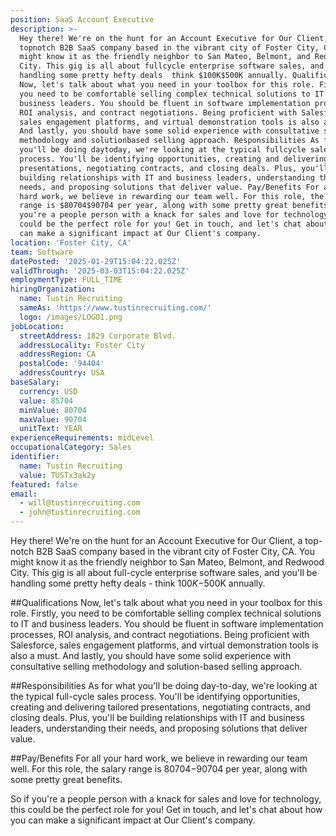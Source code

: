 ```yaml
---
position: SaaS Account Executive
description: >-
  Hey there! We're on the hunt for an Account Executive for Our Client, a
  topnotch B2B SaaS company based in the vibrant city of Foster City, CA. You
  might know it as the friendly neighbor to San Mateo, Belmont, and Redwood
  City. This gig is all about fullcycle enterprise software sales, and you'll be
  handling some pretty hefty deals  think $100K$500K annually. Qualifications
  Now, let's talk about what you need in your toolbox for this role. Firstly,
  you need to be comfortable selling complex technical solutions to IT and
  business leaders. You should be fluent in software implementation processes,
  ROI analysis, and contract negotiations. Being proficient with Salesforce,
  sales engagement platforms, and virtual demonstration tools is also a must.
  And lastly, you should have some solid experience with consultative selling
  methodology and solutionbased selling approach. Responsibilities As for what
  you'll be doing daytoday, we're looking at the typical fullcycle sales
  process. You'll be identifying opportunities, creating and delivering tailored
  presentations, negotiating contracts, and closing deals. Plus, you'll be
  building relationships with IT and business leaders, understanding their
  needs, and proposing solutions that deliver value. Pay/Benefits For all your
  hard work, we believe in rewarding our team well. For this role, the salary
  range is $80704$90704 per year, along with some pretty great benefits. So if
  you're a people person with a knack for sales and love for technology, this
  could be the perfect role for you! Get in touch, and let's chat about how you
  can make a significant impact at Our Client's company.
location: 'Foster City, CA'
team: Software
datePosted: '2025-01-29T15:04:22.025Z'
validThrough: '2025-03-03T15:04:22.025Z'
employmentType: FULL_TIME
hiringOrganization:
  name: Tustin Recruiting
  sameAs: 'https://www.tustinrecruiting.com/'
  logo: /images/LOGO1.png
jobLocation:
  streetAddress: 1829 Corporate Blvd.
  addressLocality: Foster City
  addressRegion: CA
  postalCode: '94404'
  addressCountry: USA
baseSalary:
  currency: USD
  value: 85704
  minValue: 80704
  maxValue: 90704
  unitText: YEAR
experienceRequirements: midLevel
occupationalCategory: Sales
identifier:
  name: Tustin Recruiting
  value: TUSTx3ak2y
featured: false
email:
  - will@tustinrecruiting.com
  - john@tustinrecruiting.com
---
```




Hey there! We're on the hunt for an Account Executive for Our Client, a top-notch B2B SaaS company based in the vibrant city of Foster City, CA. You might know it as the friendly neighbor to San Mateo, Belmont, and Redwood City. This gig is all about full-cycle enterprise software sales, and you'll be handling some pretty hefty deals - think $100K-$500K annually.

##Qualifications
Now, let's talk about what you need in your toolbox for this role. Firstly, you need to be comfortable selling complex technical solutions to IT and business leaders. You should be fluent in software implementation processes, ROI analysis, and contract negotiations. Being proficient with Salesforce, sales engagement platforms, and virtual demonstration tools is also a must. And lastly, you should have some solid experience with consultative selling methodology and solution-based selling approach. 

##Responsibilities
As for what you'll be doing day-to-day, we're looking at the typical full-cycle sales process. You'll be identifying opportunities, creating and delivering tailored presentations, negotiating contracts, and closing deals. Plus, you'll be building relationships with IT and business leaders, understanding their needs, and proposing solutions that deliver value.

##Pay/Benefits
For all your hard work, we believe in rewarding our team well. For this role, the salary range is $80704-$90704 per year, along with some pretty great benefits.

So if you're a people person with a knack for sales and love for technology, this could be the perfect role for you! Get in touch, and let's chat about how you can make a significant impact at Our Client's company.
